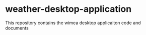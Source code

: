 # weather-desktop-application
This repository contains the wimea desktop applicaiton code and documents

